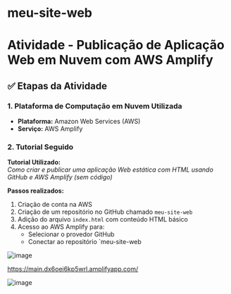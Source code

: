 # meu-site-web
# Atividade - Publicação de Aplicação Web em Nuvem com AWS Amplify

## ✅ Etapas da Atividade

### 1. Plataforma de Computação em Nuvem Utilizada

- **Plataforma:** Amazon Web Services (AWS)
- **Serviço:** AWS Amplify

### 2. Tutorial Seguido

**Tutorial Utilizado:**  
*Como criar e publicar uma aplicação Web estática com HTML usando GitHub e AWS Amplify (sem código)*

**Passos realizados:**
1. Criação de conta na AWS
2. Criação de um repositório no GitHub chamado `meu-site-web`
3. Adição do arquivo `index.html` com conteúdo HTML básico
4. Acesso ao AWS Amplify para:
   - Selecionar o provedor GitHub
   - Conectar ao repositório `meu-site-web


![image](https://github.com/user-attachments/assets/abce2b16-05fb-462d-9fef-fa19c946603d)

https://main.dx6oei6kp5wrl.amplifyapp.com/

![image](https://github.com/user-attachments/assets/445555b9-55ee-49bd-b26a-d1901cd19f3c)

